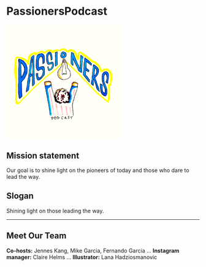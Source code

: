 # PassionersPodcast

<img src ="imag/logo.jpg" width="300">

## Mission statement
Our goal is to shine light on the pioneers of today and those who dare to lead the way.

## Slogan
Shining light on those leading the way.

---
## Meet Our Team 
**Co-hosts:** Jennes Kang, Mike Garcia, Fernando Garcia ...
**Instagram manager:** Claire Helms ...
**Illustrator:** Lana Hadziosmanovic 
